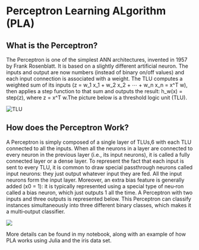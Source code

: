 # Perceptron Learning ALgorithm (PLA)

## What is the Perceptron?

The Perceptron is one of the simplest ANN architectures, invented in 1957 by Frank Rosenblatt. It is based on a slightly different artificial neuron.
The inputs and output are now numbers (instead of binary on/off values) and each input connection is associated with a weight. The TLU computes a weighted sum of its inputs (z = w_1 x_1 + w_2 x_2 + ⋯ + w_n x_n = x^T w), then applies a step function to that sum and outputs the result: h_w(x) = step(z), where z = x^T w.The picture below is a threshold logic unit (TLU).

![TLU](https://i.imgur.com/LMWE5cc.png)

## How does the Perceptron Work?

A Perceptron is simply composed of a single layer of TLUs,6 with each TLU connected to all the inputs. When all the neurons in a layer are connected to every neuron in the previous layer (i.e., its input neurons), it is called a fully connected layer or a dense layer. To represent the fact that each input is sent to every TLU, it is common to draw special passthrough neurons called input neurons: they just output whatever input they are fed. All the input neurons form the input layer. Moreover, an extra bias feature is generally added (x0 = 1): it is typically represented using a special type of neu‐ron called a bias neuron, which just outputs 1 all the time. A Perceptron with two inputs and three outputs is represented below. This Perceptron can classify instances simultaneously into three different binary classes, which makes it a multi‐output classifier.

![](https://i.imgur.com/nQCsFs8.png)

More details can be found in my notebook, along with an example of how  PLA works using Julia and the iris data set.
